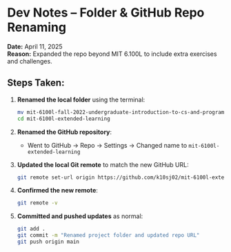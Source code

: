 # Dev Notes – Folder & GitHub Repo Renaming

**Date:** April 11, 2025  
**Reason:** Expanded the repo beyond MIT 6.100L to include extra exercises and challenges.

## Steps Taken:

1. **Renamed the local folder** using the terminal:
    ```bash
    mv mit-6100l-fall-2022-undergraduate-introduction-to-cs-and-programming-using-python mit-6100l-extended-learning
    cd mit-6100l-extended-learning
    ```

2. **Renamed the GitHub repository**:
    - Went to GitHub → Repo → Settings → Changed name to `mit-6100l-extended-learning`

3. **Updated the local Git remote** to match the new GitHub URL:
    ```bash
    git remote set-url origin https://github.com/k10sj02/mit-6100l-extended-learning.git
    ```

4. **Confirmed the new remote**:
    ```bash
    git remote -v
    ```

5. **Committed and pushed updates** as normal:
    ```bash
    git add .
    git commit -m "Renamed project folder and updated repo URL"
    git push origin main
    ```